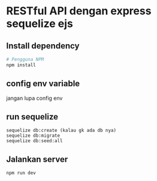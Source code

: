 # RESTful API dengan express sequelize ejs

## Install dependency

```bash
# Pengguna NPM
npm install
```

## config env variable
jangan lupa config env

## run sequelize

```
sequelize db:create (kalau gk ada db nya)
sequelize db:migrate
sequelize db:seed:all
```

## Jalankan server

```
npm run dev
```
